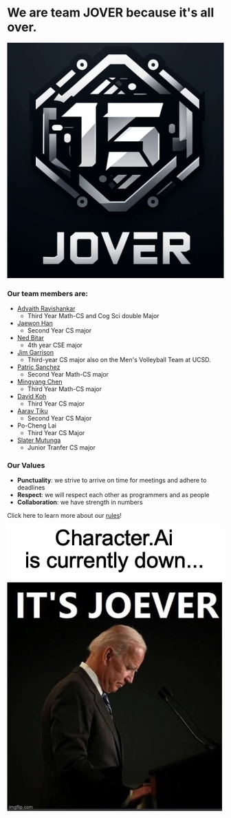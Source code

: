 # We are team JOVER because it's all over.
![Jover](https://github.com/cse110-sp24-group15/cse110-sp24-group15/blob/main/admin/branding/logo.png)

### Our team members are:
- [Advaith Ravishankar](https://github.com/AdvaithRavishankar)
   - Third Year Math-CS and Cog Sci double Major    
- [Jaewon Han](https://github.com/rabongHan)
   - Second Year CS major
- [Ned Bitar](https://github.com/nedbitar)
   -   4th year CSE major 
- [Jim Garrison](https://jimgarr.github.io/Pages/)  
   - Third-year CS major also on the Men's Volleyball Team at UCSD. 
- [Patric Sanchez](https://github.com/ptsanchez)
   - Second Year Math-CS major
- [Mingyang Chen](https://github.com/cmy0357)
   -  Third Year Math-CS major
- [David Koh](https://github.com/minidawie)
   - Third Year CS major
- [Aarav Tiku](https://github.com/aaravtiku)
   - Second Year CS Major
- Po-Cheng Lai
   - Third Year CS Major 
- [Slater Mutunga](https://github.com/slatermutunga)
   - Junior Tranfer CS major

### Our Values
- **Punctuality**: we strive to arrive on time for meetings and adhere to deadlines
- **Respect**: we will respect each other as programmers and as people
- **Collaboration**: we have strength in numbers

Click here to learn more about our [rules](https://github.com/cse110-sp24-group15/cse110-sp24-group15/blob/main/admin/misc/rules.md)!

![Joe](https://github.com/cse110-sp24-group15/cse110-sp24-group15/blob/main/admin/branding/inspiration.png)
